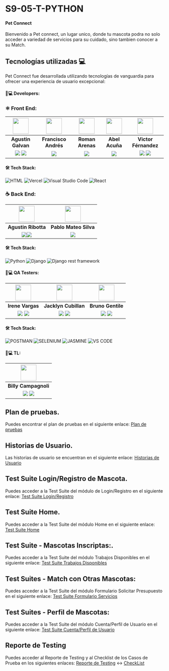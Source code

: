 # S9-05-T-PYTHON

#### **Pet Connect**

Bienvenido a Pet connect, un lugar unico, donde tu mascota podra no solo acceder a variedad de servicios para su cuidado, sino tambien conocer a su Match.

## Tecnologías utilizadas 💻

Pet Connect fue desarrollada utilizando tecnologías de vanguardia para ofrecer una experiencia de usuario excepcional:

#### 🧑💻 Developers:

### ⚛️ Front End:

| <img src="https://www.nicepng.com/png/full/128-1280406_user-icon-png.png" width=50>| <img src="https://www.nicepng.com/png/full/128-1280406_user-icon-png.png" width=50>| <img src="https://www.nicepng.com/png/full/128-1280406_user-icon-png.png" width=50>| <img src="https://www.nicepng.com/png/full/128-1280406_user-icon-png.png" width=50> |<img src="https://www.nicepng.com/png/full/128-1280406_user-icon-png.png" width=50>|
|:-:|:-:|:-:|:-:|:-:|
| **Agustin Galvan**| **Francisco Andrés**| **Roman Arenas**|**Abel Acuña**| **Victor Férnandez**| 
|<a href="https://github.com/Agustingalvan02"><img src="https://img.shields.io/badge/github-%23121011.svg?&style=for-the-badge&logo=github&logoColor=white"/></a> <a href="https://www.linkedin.com/in/agustin-galvan-30592715a/"><img src="https://img.shields.io/badge/linkedin%20-%230077B5.svg?&style=for-the-badge&logo=linkedin&logoColor=white"/></a> | <a href="https://www.linkedin.com/in/franandres/"><img src="https://img.shields.io/badge/linkedin%20-%230077B5.svg?&style=for-the-badge&logo=linkedin&logoColor=white"/></a>  | <a href="https://www.linkedin.com/in/roman-emiliano-arenas-55b8561aa "><img src="https://img.shields.io/badge/linkedin%20-%230077B5.svg?&style=for-the-badge&logo=linkedin&logoColor=white"/></a>  | <a href="https://www.linkedin.com/in/abel-acu%C3%B1a-roninwebdesign/"><img src="https://img.shields.io/badge/linkedin%20-%230077B5.svg?&style=for-the-badge&logo=linkedin&logoColor=white"/></a> | <a href="https://github.com/vic-ferr"><img src="https://img.shields.io/badge/github-%23121011.svg?&style=for-the-badge&logo=github&logoColor=white"/></a> <a href="https://www.linkedin.com/in/victor-h-fernandez-p"><img src="https://img.shields.io/badge/linkedin%20-%230077B5.svg?&style=for-the-badge&logo=linkedin&logoColor=white"/></a> |


 #### 🛠️ Tech Stack:
  
![HTML](https://img.shields.io/badge/HTML-E34F26?style=for-the-badge&logo=HTML5&logoColor=white) ![Vercel](https://img.shields.io/badge/Vercel-000000?style=for-the-badge&logo=Vercel&logoColor=white) ![Visual Studio Code](https://img.shields.io/badge/Visual_Studio_Code-22A7F2?style=for-the-badge&logo=Visual%20studio&logoColor=white) ![React](https://img.shields.io/badge/React%20JS-blue?style=for-the-badge&logo=react)  


### ☕ Back End:


| <img src="https://www.nicepng.com/png/full/128-1280406_user-icon-png.png" width=50>|<img src="https://www.nicepng.com/png/full/128-1280406_user-icon-png.png" width=50> |
|:-:|:-:|
| **Agustin Ribotta**| **Pablo Mateo Silva**|
| <a href="https://github.com/AgustinRibotta"><img src="https://img.shields.io/badge/github-%23121011.svg?&style=for-the-badge&logo=github&logoColor=white"/></a><a href="https://www.linkedin.com/in/agustin-ribotta/"><img src="https://img.shields.io/badge/linkedin%20-%230077B5.svg?&style=for-the-badge&logo=linkedin&logoColor=white"/></a> | <a href="https://www.linkedin.com/in/pablo-mateo-silva-mendez-04a2a0246/"><img src="https://img.shields.io/badge/linkedin%20-%230077B5.svg?&style=for-the-badge&logo=linkedin&logoColor=white"/></a> |


  #### 🛠️ Tech Stack:
 ![Python](https://img.shields.io/badge/Python-green?style=for-the-badge&logo=python) 
 ![Django](https://img.shields.io/badge/Django-blue?style=for-the-badge&logo=django) ![Django rest framework](https://img.shields.io/badge/Django%20rest%20framework-gray?style=for-the-badge&logo=django&logoColor=white) 


  #### 🧑💻 QA Testers:


| <img src="https://www.nicepng.com/png/full/128-1280406_user-icon-png.png" width=50>  | <img src="https://www.nicepng.com/png/full/128-1280406_user-icon-png.png" width=50>  | <img src="https://www.nicepng.com/png/full/128-1280406_user-icon-png.png" width=50>  |
|:---:|:---:|:---:|
|  **Irene Vargas**  | **Jacklyn Cubillan**  |  **Bruno Gentile**  |
| <a href="https://github.com/IreneVargas/IreneVargas"><img src="https://img.shields.io/badge/github-%23121011.svg?&style=for-the-badge&logo=github&logoColor=white"/></a> <a href="https://www.linkedin.com/in/irene-vargas/"><img src="https://img.shields.io/badge/linkedin%20-%230077B5.svg?&style=for-the-badge&logo=linkedin&logoColor=white"/></a> | <a href="https://github.com/jacklync25"><img src="https://img.shields.io/badge/github-%23121011.svg?&style=for-the-badge&logo=github&logoColor=white"/></a> <a href="https://www.linkedin.com/in/jacklyn-cubillan-b7626362/"><img src="https://img.shields.io/badge/linkedin%20-%230077B5.svg?&style=for-the-badge&logo=linkedin&logoColor=white"/></a>  | <a href="https://github.com/BrunoGentile"><img src="https://img.shields.io/badge/github-%23121011.svg?&style=for-the-badge&logo=github&logoColor=white"/></a> <a href="https://www.linkedin.com/in/brunoagustingentile/"><img src="https://img.shields.io/badge/linkedin%20-%230077B5.svg?&style=for-the-badge&logo=linkedin&logoColor=white"/></a>  |


#### 🛠️ Tech Stack:

![POSTMAN](https://img.shields.io/badge/-POSTMAN-red?style=for-the-badge&logo=postman&logoColor=white)
![SELENIUM](https://img.shields.io/badge/-SELENIUM-blue?style=for-the-badge&logo=selenium&logoColor=white)
![JASMINE](https://img.shields.io/badge/-JASMINE-PINK?style=for-the-badge&logo=jasmine&logoColor=white)
![VS CODE](https://img.shields.io/badge/-VS%20CODE-blueviolet?style=for-the-badge&logo=Visual%20studio&logoColor=white)


#### 🧑💻 TL:


| <img src="https://www.nicepng.com/png/full/128-1280406_user-icon-png.png" width=50>|
|:-:|
| **Billy Campagnoli**|
<a href="https://github.com/Bfix40"><img src="https://img.shields.io/badge/github-%23121011.svg?&style=for-the-badge&logo=github&logoColor=white"/></a> <a href="https://www.linkedin.com/in/billy-campagnoli-221621223/"><img src="https://img.shields.io/badge/linkedin%20-%230077B5.svg?&style=for-the-badge&logo=linkedin&logoColor=white"/></a> |





## Plan de pruebas.

Puedes encontrar el plan de pruebas en el siguiente enlace: [Plan de pruebas](https://docs.google.com/document/d/1BtCn8gYuKb-IgT8kKaJaAmRZ1CSVIvxGdG9jk7gv0Ds/edit)


## Historias de Usuario.

Las historias de usuario se encuentran en el siguiente enlace: [Historias de Usuario](https://docs.google.com/document/d/1DxLP0YOlzb_TwfB73zQ8AZfvASsBShMIi2qaIlOEBtg/edit)



## Test Suite Login/Registro de Mascota.

Puedes acceder a la Test Suite del módulo de Login/Registro en el siguiente enlace: [Test Suite Login/Registro](https://docs.google.com/spreadsheets/d/1djmwBgjPIe0Dk9X23-fqPCdjkadD726qjhP-hAicfXI/edit#gid=0)



## Test Suite Home.

Puedes acceder a la Test Suite del módulo Home en el siguiente enlace: [Test Suite Home](https://docs.google.com/spreadsheets/d/1ochiJFMy5Or_he2JMZKsvesJJntU5NfcNc3c--LvnFA/edit#gid=0)

## Test Suite - Mascotas Inscriptas:.

Puedes acceder a la Test Suite del módulo Trabajos Disponibles en el siguiente enlace: [Test Suite Trabajos Disponibles](https://docs.google.com/spreadsheets/d/1ccuYbryAFI1rH8U777xIrPvuJ-tJzWWuqp5JWjTRaOM/edit#gid=0)

## Test Suites - Match con Otras Mascotas:

Puedes acceder a la Test Suite del módulo Formulario Solicitar Presupuesto en el siguiente enlace: [Test Suite Formulario Servicios](https://docs.google.com/spreadsheets/d/1JAYQ52EautLw6IzfUdGQ9fytUJV57-JgHNbjSIcJ5J8/edit#gid=0)

## Test Suites - Perfil de Mascotas:

Puedes acceder a la Test Suite del módulo Cuenta/Perfil de Usuario en el siguiente enlace: [Test Suite Cuenta/Perfil de Usuario](https://docs.google.com/spreadsheets/d/1aXgurknIhd_MH5CRcZZEd33GoGmAuUGe5Ni9Vwsc2Pk/edit#gid=0)

## Reporte de Testing

Puedes acceder al Reporte de Testing y al Checklist de los Casos de Prueba en los siguientes enlaces:
[Reporte de Testing](https://docs.google.com/document/d/10N1rJNgatR-KrgQvSfhjkUSgAQ_8gbch1O2WxQlbZMM/edit) <-> [CheckList](https://docs.google.com/spreadsheets/d/1PaC68oXyIzFpxzCEUPAZCaWzDPqECyTpS0ZDFWB46-Q/edit#gid=0)


